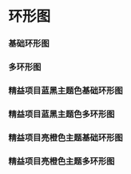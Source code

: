
# 环形图

### 基础环形图

<demo src="../../examples/default/BaseRingPie.vue" ></demo>

### 多环形图

<demo src="../../examples/default/MutiRingPie.vue" ></demo>

### 精益项目蓝黑主题色基础环形图

<demo src="../../examples/blue-dark/BasePie.vue" ></demo>

### 精益项目蓝黑主题色多环形图

<demo src="../../examples/blue-dark/RingPie.vue" ></demo>

### 精益项目亮橙色主题基础环形图

<demo src="../../examples/light-orange/BasePie.vue" ></demo>

### 精益项目亮橙色主题多环形图

<demo src="../../examples/light-orange/RingPie.vue" ></demo>

